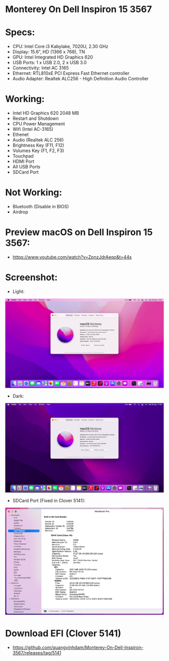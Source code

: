 # Monterey On Dell Inspiron 15 3567

# Specs:
- CPU:	Intel Core i3 Kabylake, 7020U, 2.30 GHz
- Display: 15.6”, HD (1366 x 768), TN
- GPU: Intel Integrated HD Graphics 620
- USB Ports:	1 x USB 2.0, 2 x USB 3.0
- Connectivity: Intel AC 3165
- Ethernet: RTL810xE PCI Express Fast Ethernet controller
- Audio Adapter: Realtek ALC256 - High Definition Audio Controller

# Working:
- Intel HD Graphics 620 2048 MB
- Restart and Shutdown
- CPU Power Management
- Wifi (Intel AC-3165)
- Ethenet 
- Audio (Realtek ALC 256)
- Brightness Key (F11, F12)
- Volumes Key (F1, F2, F3)
- Touchpad
- HDMI Port
- All USB Ports
- SDCard Port

# Not Working:
- Bluetooth (Disable in BIOS)
- Airdrop

# Preview macOS on Dell Inspiron 15 3567:
- https://www.youtube.com/watch?v=ZpnzJdrAeqo&t=44s

# Screenshot:
- Light:

![Light](./Images/Light.png)

- Dark:

![Dark](./Images/Dark.png)

- SDCard Port (Fixed in Clover 5141):

![SDCard](./Images/SDCard.png)

# Download EFI (Clover 5141)
- https://github.com/quangvinhdam/Monterey-On-Dell-Inspiron-3567/releases/tag/5141
